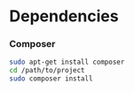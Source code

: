 # Dependencies

### Composer

```bash
sudo apt-get install composer
cd /path/to/project
sudo composer install
```
